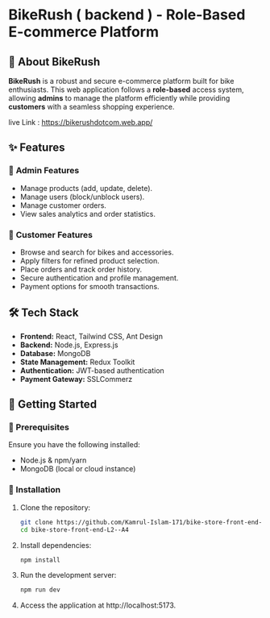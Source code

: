 # BikeRush ( backend ) - Role-Based E-commerce Platform

## 🚴 About BikeRush
**BikeRush** is a robust and secure e-commerce platform built for bike enthusiasts. This web application follows a **role-based** access system, allowing **admins** to manage the platform efficiently while providing **customers** with a seamless shopping experience.

live Link : https://bikerushdotcom.web.app/

## ✨ Features
### 🔹 **Admin Features**
- Manage products (add, update, delete).
- Manage users (block/unblock users).
- Manage customer orders.
- View sales analytics and order statistics.

### 🔹 **Customer Features**
- Browse and search for bikes and accessories.
- Apply filters for refined product selection.
- Place orders and track order history.
- Secure authentication and profile management.
- Payment options for smooth transactions.


## 🛠️ Tech Stack
- **Frontend:** React, Tailwind CSS, Ant Design
- **Backend:** Node.js, Express.js
- **Database:** MongoDB
- **State Management:** Redux Toolkit
- **Authentication:** JWT-based authentication
- **Payment Gateway:** SSLCommerz

## 🚀 Getting Started
### 🔧 Prerequisites
Ensure you have the following installed:
- Node.js & npm/yarn
- MongoDB (local or cloud instance)

### 🔹 Installation
1. Clone the repository:
   ```sh
   git clone https://github.com/Kamrul-Islam-171/bike-store-front-end-L2--A4-
   cd bike-store-front-end-L2--A4
2. Install dependencies:
   ```sh
   npm install
3. Run the development server:
   ```sh
   npm run dev
4. Access the application at http://localhost:5173.
